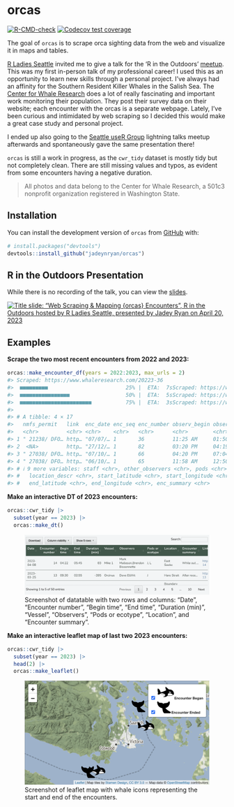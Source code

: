 
<!-- README.md is generated from README.Rmd. Please edit that file -->

# orcas

<!-- badges: start -->

[![R-CMD-check](https://github.com/jadeynryan/orcas/actions/workflows/R-CMD-check.yaml/badge.svg)](https://github.com/jadeynryan/orcas/actions/workflows/R-CMD-check.yaml)
[![Codecov test
coverage](https://codecov.io/gh/jadeynryan/orcas/branch/master/graph/badge.svg)](https://app.codecov.io/gh/jadeynryan/orcas?branch=master)

<!-- badges: end -->

The goal of `orcas` is to scrape orca sighting data from the web and
visualize it in maps and tables.

[R Ladies Seattle](https://rladiesseattle.org "R Ladies Seattle URL")
invited me to give a talk for the ‘R in the Outdoors’
[meetup](https://www.meetup.com/rladies-seattle/ "meetup URL"). This was
my first in-person talk of my professional career! I used this as an
opportunity to learn new skills through a personal project. I’ve always
had an affinity for the Southern Resident Killer Whales in the Salish
Sea. The [Center for Whale
Research](https://www.whaleresearch.com "Center for Whale Research URL")
does a lot of really fascinating and important work monitoring their
population. They post their survey data on their website; each encounter
with the orcas is a separate webpage. Lately, I’ve been curious and
intimidated by web scraping so I decided this would make a great case
study and personal project.

I ended up also going to the [Seattle useR
Group](https://www.meetup.com/seattle-user/) lightning talks meetup
afterwards and spontaneously gave the same presentation there!

`orcas` is still a work in progress, as the `cwr_tidy` dataset is mostly
tidy but not completely clean. There are still missing values and typos,
as evident from some encounters having a negative duration.

> All photos and data belong to the Center for Whale Research, a 501c3
> nonprofit organization registered in Washington State.

## Installation

You can install the development version of `orcas` from
[GitHub](https://github.com/ "GitHub URL") with:

``` r
# install.packages("devtools")
devtools::install_github("jadeynryan/orcas")
```

## R in the Outdoors Presentation

While there is no recording of the talk, you can view the
[slides](https://jadeynryan.github.io/orcas/ "slides URL").

[![Title slide: “Web Scraping & Mapping {orcas} Encounters”, R in the
Outdoors hosted by R Ladies Seattle, presented by Jadey Ryan on April
20,
2023](inst/img/title_slide_J53_breach_2022.png)](https://jadeynryan.github.io/orcas/)

## Examples

**Scrape the two most recent encounters from 2022 and 2023:**

``` r
orcas::make_encounter_df(years = 2022:2023, max_urls = 2)
#> Scraped: https://www.whaleresearch.com/20223-36
#>  ■■■■■■■■■                         25% |  ETA:  7sScraped: https://www.whaleresearch.com/2022-82
#>  ■■■■■■■■■■■■■■■■                  50% |  ETA:  5sScraped: https://www.whaleresearch.com/2023-66
#>  ■■■■■■■■■■■■■■■■■■■■■■■           75% |  ETA:  3sScraped: https://www.whaleresearch.com/2023-65
#>                                                    
#> # A tibble: 4 × 17
#>   nmfs_permit   link  enc_date enc_seq enc_number observ_begin observ_end vessel
#>   <chr>         <chr> <chr>    <chr>   <chr>      <chr>        <chr>      <chr> 
#> 1 " 21238/ DFO… http… "07/07/… 1       36         11:25 AM     01:50 PM   Mike 1
#> 2  <NA>         http… "27/12/… 1       82         03:20 PM     04:19 PM   Mike 1
#> 3 " 27038/ DFO… http… "07/10/… 1       66         04:20 PM     07:04 PM   Mike 1
#> 4 " 27038/ DFO… http… "06/10/… 1       65         11:58 AM     12:50 PM   Orcin…
#> # ℹ 9 more variables: staff <chr>, other_observers <chr>, pods <chr>,
#> #   location_descr <chr>, start_latitude <chr>, start_longitude <chr>,
#> #   end_latitude <chr>, end_longitude <chr>, enc_summary <chr>
```

**Make an interactive DT of 2023 encounters:**

``` r
orcas::cwr_tidy |> 
  subset(year == 2023) |> 
  orcas::make_dt()
```

<figure>
<img src="inst/img/dt_screenshot.png"
alt="Screenshot of datatable with two rows and columns: “Date”, “Encounter number”, “Begin time”, “End time”, “Duration (min)”, “Vessel”, “Observers”, “Pods or ecotype”, “Location”, and “Encounter summary”." />
<figcaption aria-hidden="true">Screenshot of datatable with two rows and
columns: “Date”, “Encounter number”, “Begin time”, “End time”, “Duration
(min)”, “Vessel”, “Observers”, “Pods or ecotype”, “Location”, and
“Encounter summary”.</figcaption>
</figure>

**Make an interactive leaflet map of last two 2023 encounters:**

``` r
orcas::cwr_tidy |> 
  subset(year == 2023) |> 
  head(2) |> 
  orcas::make_leaflet()
```

<figure>
<img src="inst/img/leaflet_screenshot.png"
alt="Screenshot of leaflet map with whale icons representing the start and end of the encounters." />
<figcaption aria-hidden="true">Screenshot of leaflet map with whale
icons representing the start and end of the encounters.</figcaption>
</figure>
